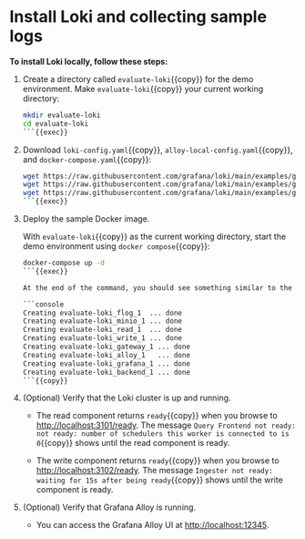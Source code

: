 # Install Loki and collecting sample logs

**To install Loki locally, follow these steps:**

1. Create a directory called `evaluate-loki`{{copy}} for the demo environment.
   Make `evaluate-loki`{{copy}} your current working directory:

   ```bash
   mkdir evaluate-loki
   cd evaluate-loki
   ```{{exec}}

1. Download `loki-config.yaml`{{copy}}, `alloy-local-config.yaml`{{copy}}, and `docker-compose.yaml`{{copy}}:

   ```bash
   wget https://raw.githubusercontent.com/grafana/loki/main/examples/getting-started/loki-config.yaml -O loki-config.yaml
   wget https://raw.githubusercontent.com/grafana/loki/main/examples/getting-started/alloy-local-config.yaml -O alloy-local-config.yaml
   wget https://raw.githubusercontent.com/grafana/loki/main/examples/getting-started/docker-compose.yaml -O docker-compose.yaml
   ```{{exec}}

1. Deploy the sample Docker image.

   With `evaluate-loki`{{copy}} as the current working directory, start the demo environment using `docker compose`{{copy}}:

   ```bash
   docker-compose up -d
   ```{{exec}}

   At the end of the command, you should see something similar to the following:

   ```console
   Creating evaluate-loki_flog_1  ... done
   Creating evaluate-loki_minio_1 ... done
   Creating evaluate-loki_read_1  ... done
   Creating evaluate-loki_write_1 ... done
   Creating evaluate-loki_gateway_1 ... done
   Creating evaluate-loki_alloy_1   ... done
   Creating evaluate-loki_grafana_1 ... done
   Creating evaluate-loki_backend_1 ... done
   ```{{copy}}

1. (Optional) Verify that the Loki cluster is up and running.

   - The read component returns `ready`{{copy}} when you browse to [http://localhost:3101/ready]({{TRAFFIC_HOST1_3101}}/ready).
     The message `Query Frontend not ready: not ready: number of schedulers this worker is connected to is 0`{{copy}} shows until the read component is ready.

   - The write component returns `ready`{{copy}} when you browse to [http://localhost:3102/ready]({{TRAFFIC_HOST1_3102}}/ready).
     The message `Ingester not ready: waiting for 15s after being ready`{{copy}} shows until the write component is ready.

1. (Optional) Verify that Grafana Alloy is running.

   - You can access the Grafana Alloy UI at [http://localhost:12345]({{TRAFFIC_HOST1_12345}}).
